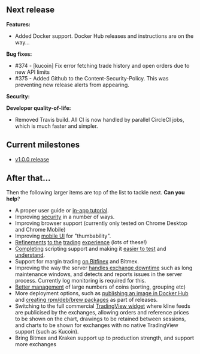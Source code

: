 ## Next release

**Features:**

- Added Docker support. Docker Hub releases and instructions are on the way...

**Bug fixes:**

- #374 - [kucoin] Fix error fetching trade history and open orders due to new API limits
- #375 - Added Github to the Content-Security-Policy. This was preventing new release alerts from appearing.

**Security:**

**Developer quality-of-life:**

- Removed Travis build. All CI is now handled by parallel CircleCI jobs, which is much faster and simpler.

## Current milestones

- [v1.0.0 release](../projects/5)

## After that...

Then the following larger items are top of the list to tackle next. **Can you help**?

- A proper user guide or [in-app tutorial](../issues/116).
- Improving [security](../issues?utf8=%E2%9C%93&q=is%3Aissue+is%3Aopen+label%3Asecurity) in a number of ways.
- Improving browser support (currently only tested on Chrome Desktop and Chrome Mobile)
- Improving [mobile UI](../issues/21) for "thumbability".
- [Refinements](../issues/10) [to the](../issues/11) [trading](../issues/13) [experience](../issues/14) (lots of these!)
- [Completing](../issues/144) scripting support and making it [easier to test](../issues/109) and [understand](../issues/122).
- Support for margin trading [on Bitfinex](../issues/83) and Bitmex.
- Improving the way the server [handles exchange downtime](../issues/124) such as long maintenance windows, and detects and reports issues in the server process. Currently log monitoring is required for this.
- [Better management](../issues/125) of large numbers of coins (sorting, grouping etc)
- More deployment options, such as [publishing an image in Docker Hub](../issues/51) and [creating rpm/deb/brew packages](../issues/115) as part of releases.
- Switching to the full commercial [TradingView widget](../issues/35) where kline feeds are publicised by the exchanges, allowing orders and reference prices to be shown on the chart, drawings to be retained between sessions, and charts to be shown for exchanges with no native TradingView support (such as Kucoin).
- Bring Bitmex and Kraken support up to production strength, and support more exchanges